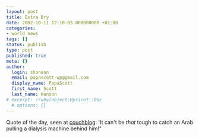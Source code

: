 ```yaml
---
layout: post
title: Extra Dry
date: 2002-10-11 12:10:03.000000000 +02:00
categories:
- world news
tags: []
status: publish
type: post
published: true
meta: {}
author:
  login: shanson
  email: papascott-wp@gmail.com
  display_name: PapaScott
  first_name: Scott
  last_name: Hanson
# excerpt: !ruby/object:Hpricot::Doc
  # options: {}
---
```

<p>Quote of the day, seen at <a href="http://www.couchblog.de/nico/archives/000657.php">couchblog</a>: 'It can't be <em>that</em> tough to catch an Arab pulling a dialysis machine behind him!"</p>
